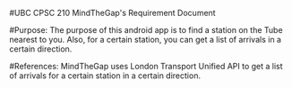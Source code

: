 #UBC CPSC 210 MindTheGap's Requirement Document

#Purpose:
The purpose of this android app is to find a station on the Tube nearest to you. Also, for a certain station,
you can get a list of arrivals in a certain direction.

#References:
MindTheGap uses London Transport Unified API to get a list of arrivals for a certain station in a certain 
direction. 
